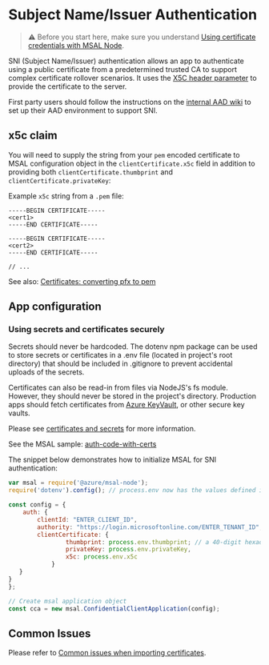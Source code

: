 # Subject Name/Issuer Authentication

> :warning: Before you start here, make sure you understand [Using certificate credentials with MSAL Node](./certificate-credentials.md).

SNI (Subject Name/Issuer) authentication allows an app to authenticate using a public certificate from a predetermined trusted CA to support complex certificate rollover scenarios. It uses the [X5C header parameter](https://tools.ietf.org/html/rfc7515#section-4.1.6) to provide the certificate to the server.

First party users should follow the instructions on the [internal AAD wiki](https://aadwiki.windows-int.net/index.php?title=Subject_Name_and_Issuer_Authentication) to set up their AAD environment to support SNI.

## x5c claim

You will need to supply the string from your `pem` encoded certificate to MSAL configuration object in the `clientCertificate.x5c` field in addition to providing both `clientCertificate.thumbprint` and `clientCertificate.privateKey`:

Example `x5c` string from a `.pem` file:

```text
-----BEGIN CERTIFICATE-----
<cert1>
-----END CERTIFICATE-----

-----BEGIN CERTIFICATE-----
<cert2>
-----END CERTIFICATE-----

// ...
```

See also: [Certificates: converting pfx to pem](./certificate-credentials.md#optional-converting-pfx-to-pem)

## App configuration

### Using secrets and certificates securely

Secrets should never be hardcoded. The dotenv npm package can be used to store secrets or certificates in a .env file (located in project's root directory) that should be included in .gitignore to prevent accidental uploads of the secrets.

Certificates can also be read-in from files via NodeJS's fs module. However, they should never be stored in the project's directory. Production apps should fetch certificates from [Azure KeyVault](https://azure.microsoft.com/products/key-vault), or other secure key vaults.

Please see [certificates and secrets](https://learn.microsoft.com/azure/active-directory/develop/security-best-practices-for-app-registration#certificates-and-secrets) for more information.

See the MSAL sample: [auth-code-with-certs](../../../samples/msal-node-samples/auth-code-with-certs)

The snippet below demonstrates how to initialize MSAL for SNI authentication:

```js
var msal = require('@azure/msal-node');
require('dotenv').config(); // process.env now has the values defined in a .env file

const config = {
    auth: {
        clientId: "ENTER_CLIENT_ID",
        authority: "https://login.microsoftonline.com/ENTER_TENANT_ID",
        clientCertificate: {
                thumbprint: process.env.thumbprint; // a 40-digit hexadecimal string
                privateKey: process.env.privateKey,
                x5c: process.env.x5c 
            }
   }
}
};

// Create msal application object
const cca = new msal.ConfidentialClientApplication(config);
```

## Common Issues

Please refer to [Common issues when importing certificates](./certificate-credentials.md#common-issues).
